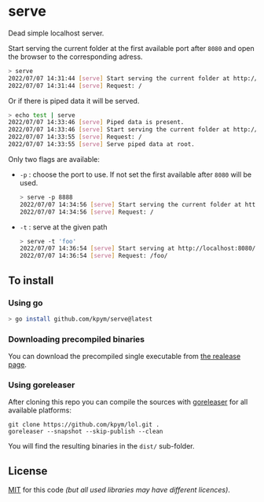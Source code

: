 # serve

Dead simple localhost server.

Start serving the current folder at the first available port after `8080` and open the browser to the corresponding adress.

```bash
> serve
2022/07/07 14:31:44 [serve] Start serving the current folder at http://localhost:8080.
2022/07/07 14:31:44 [serve] Request: /
```

Or if there is piped data it will be served.

```bash
> echo test | serve
2022/07/07 14:33:46 [serve] Piped data is present.
2022/07/07 14:33:46 [serve] Start serving the current folder at http://localhost:8080.
2022/07/07 14:33:55 [serve] Request: /
2022/07/07 14:33:55 [serve] Serve piped data at root.
```
Only two flags are available:

- `-p` : choose the port to use. If not set the first available after `8080` will be used.
  ```bash
  > serve -p 8888
  2022/07/07 14:34:56 [serve] Start serving the current folder at http://localhost:8888.
  2022/07/07 14:34:56 [serve] Request: /
  ```
- `-t` : serve at the given path
  ```bash
  > serve -t 'foo'
  2022/07/07 14:36:54 [serve] Start serving at http://localhost:8080/foo/.
  2022/07/07 14:36:54 [serve] Request: /foo/
  ```

## To install

### Using go

```bash
> go install github.com/kpym/serve@latest
```

### Downloading precompiled binaries

You can download the precompiled single executable from [the realease page](https://github.com/kpym/serve/releases).

### Using goreleaser

After cloning this repo you can compile the sources with [goreleaser](https://github.com/goreleaser/goreleaser/) for all available platforms:

```
git clone https://github.com/kpym/lol.git .
goreleaser --snapshot --skip-publish --clean
```

You will find the resulting binaries in the `dist/` sub-folder.

## License

[MIT](LICENSE) for this code _(but all used libraries may have different licences)_.
